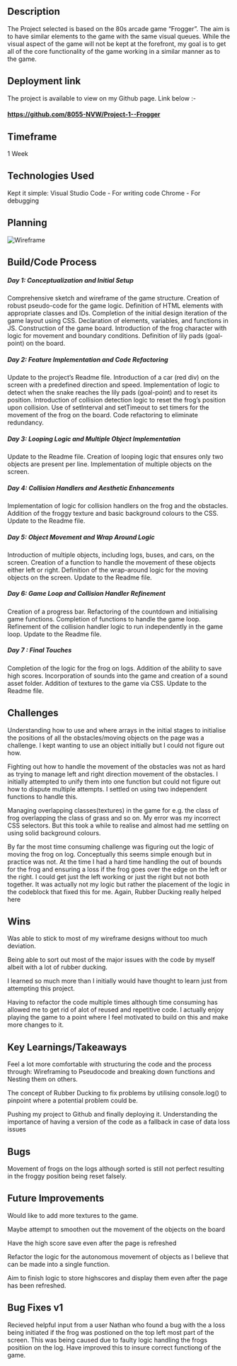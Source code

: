 ## Description
The Project selected is based on the 80s arcade game “Frogger”. The aim is to have similar elements to the game with the same visual queues. While the visual aspect of the game will not be kept at the forefront, my goal is to get all of the core functionality of the game working in a similar manner as to the game. 



## Deployment link
The project is available to view on my Github page. Link below :-
#### https://github.com/8055-NVW/Project-1--Frogger    


## Timeframe
1 Week


## Technologies Used

Kept it simple:
Visual Studio Code - For writing code
Chrome - For debugging



## Planning

![Wireframe](assets/wireframe.png)


## Build/Code Process

##### Day 1: Conceptualization and Initial Setup
Comprehensive sketch and wireframe of the game structure.
Creation of robust pseudo-code for the game logic.
Definition of HTML elements with appropriate classes and IDs.
Completion of the initial design iteration of the game layout using CSS.
Declaration of elements, variables, and functions in JS.
Construction of the game board.
Introduction of the frog character with logic for movement and boundary conditions.
Definition of lily pads (goal-point) on the board.

##### Day 2: Feature Implementation and Code Refactoring
Update to the project’s Readme file.
Introduction of a car (red div) on the screen with a predefined direction and speed.
Implementation of logic to detect when the snake reaches the lily pads (goal-point) and to reset its position.
Introduction of collision detection logic to reset the frog’s position upon collision.
Use of setInterval and setTimeout to set timers for the movement of the frog on the board.
Code refactoring to eliminate redundancy.

##### Day 3: Looping Logic and Multiple Object Implementation
Update to the Readme file.
Creation of looping logic that ensures only two objects are present per line.
Implementation of multiple objects on the screen.

##### Day 4: Collision Handlers and Aesthetic Enhancements
Implementation of logic for collision handlers on the frog and the obstacles.
Addition of the froggy texture and basic background colours to the CSS.
Update to the Readme file.

##### Day 5: Object Movement and Wrap Around Logic
Introduction of multiple objects, including logs, buses, and cars, on the screen.
Creation of a function to handle the movement of these objects either left or right.
Definition of the wrap-around logic for the moving objects on the screen.
Update to the Readme file.

##### Day 6: Game Loop and Collision Handler Refinement
Creation of a progress bar.
Refactoring of the countdown and initialising game functions.
Completion of functions to handle the game loop.
Refinement of the collision handler logic to run independently in the game loop.
Update to the Readme file.

##### Day 7 : Final Touches
Completion of the logic for the frog on logs.
Addition of the ability to save high scores.
Incorporation of sounds into the game and creation of a sound asset folder.
Addition of textures to the game via CSS.
Update to the Readme file.


## Challenges

Understanding how to use and where arrays in the initial stages to initialise the positions of all the obstacles/moving objects on the page was a challenge. I kept wanting to use an object initially but I could not figure out how.

Fighting out how to handle the movement of the obstacles was not as hard as trying to manage left and right direction  movement of the obstacles. I initially attempted to unify them into one function but could not figure out how to dispute multiple attempts. I settled on using two independent functions to handle this.

Managing overlapping classes(textures) in the game for e.g. the class of frog overlapping the class of grass and so on. My error was my incorrect CSS selectors. But this took a while to realise and almost had me settling on using solid background colours.

By far the most time consuming challenge was figuring out the logic of moving the frog on log. Conceptually this seems simple enough but in practice was not. At the time I had a hard time handling the out of bounds for the frog and ensuring a loss if the frog goes over the edge on the left or the right. I could get just  the left working or just the right but not both together. It was actually not my logic but rather the placement of the logic in the codeblock that fixed this for me. Again, Rubber Ducking really helped here


## Wins

Was able to stick to most of my wireframe designs without too much deviation.

Being able to sort out most of the major issues with the code by myself albeit with a lot of rubber ducking.

I learned so much more than I initially would have thought to learn just from attempting this project.

Having to refactor the code multiple times although time consuming has allowed me to get rid of alot of reused and repetitive code.
I actually enjoy playing the game to a point where I feel motivated to build on this and make more changes to it.


## Key Learnings/Takeaways

Feel a lot more comfortable with structuring the code and the process through:  Wireframing to Pseudocode and breaking down functions and Nesting them on others.

The concept of Rubber Ducking to fix problems by utilising console.log() to pinpoint where a potential problem could be.

 Pushing my project to Github and finally deploying it. Understanding the importance of having a version of the code as a fallback in case of data loss issues


## Bugs

Movement of frogs on the logs although sorted is still not perfect resulting in the froggy position being reset falsely.

## Future Improvements

Would like to add more textures to the game.
 
Maybe attempt to smoothen out the movement of the objects on the board

Have the high score save even after the page is refreshed

Refactor the logic for the autonomous movement of objects as I believe that can be made into a single function.

Aim to finish logic to store highscores and display them even after the page has been refreshed.


## Bug Fixes v1

Recieved helpful input from a user Nathan who found a bug with the a loss being initiated if the frog was postioned on the top left most part of the screen.
This was being caused due to faulty logic handling the frogs positiion on the log.
Have improved this to insure correct functiong of the game.